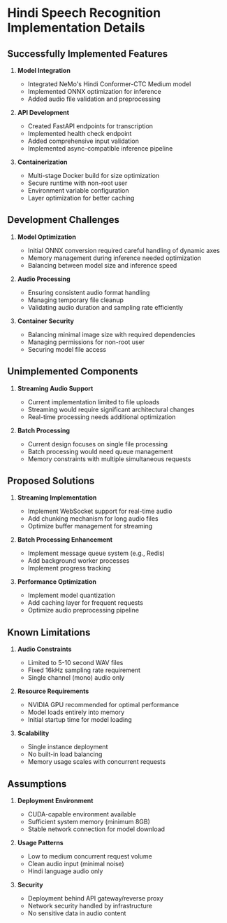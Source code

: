 # Hindi Speech Recognition Implementation Details

## Successfully Implemented Features

1. **Model Integration**
   - Integrated NeMo's Hindi Conformer-CTC Medium model
   - Implemented ONNX optimization for inference
   - Added audio file validation and preprocessing

2. **API Development**
   - Created FastAPI endpoints for transcription
   - Implemented health check endpoint
   - Added comprehensive input validation
   - Implemented async-compatible inference pipeline

3. **Containerization**
   - Multi-stage Docker build for size optimization
   - Secure runtime with non-root user
   - Environment variable configuration
   - Layer optimization for better caching

## Development Challenges

1. **Model Optimization**
   - Initial ONNX conversion required careful handling of dynamic axes
   - Memory management during inference needed optimization
   - Balancing between model size and inference speed

2. **Audio Processing**
   - Ensuring consistent audio format handling
   - Managing temporary file cleanup
   - Validating audio duration and sampling rate efficiently

3. **Container Security**
   - Balancing minimal image size with required dependencies
   - Managing permissions for non-root user
   - Securing model file access

## Unimplemented Components

1. **Streaming Audio Support**
   - Current implementation limited to file uploads
   - Streaming would require significant architectural changes
   - Real-time processing needs additional optimization

2. **Batch Processing**
   - Current design focuses on single file processing
   - Batch processing would need queue management
   - Memory constraints with multiple simultaneous requests

## Proposed Solutions

1. **Streaming Implementation**
   - Implement WebSocket support for real-time audio
   - Add chunking mechanism for long audio files
   - Optimize buffer management for streaming

2. **Batch Processing Enhancement**
   - Implement message queue system (e.g., Redis)
   - Add background worker processes
   - Implement progress tracking

3. **Performance Optimization**
   - Implement model quantization
   - Add caching layer for frequent requests
   - Optimize audio preprocessing pipeline

## Known Limitations

1. **Audio Constraints**
   - Limited to 5-10 second WAV files
   - Fixed 16kHz sampling rate requirement
   - Single channel (mono) audio only

2. **Resource Requirements**
   - NVIDIA GPU recommended for optimal performance
   - Model loads entirely into memory
   - Initial startup time for model loading

3. **Scalability**
   - Single instance deployment
   - No built-in load balancing
   - Memory usage scales with concurrent requests

## Assumptions

1. **Deployment Environment**
   - CUDA-capable environment available
   - Sufficient system memory (minimum 8GB)
   - Stable network connection for model download

2. **Usage Patterns**
   - Low to medium concurrent request volume
   - Clean audio input (minimal noise)
   - Hindi language audio only

3. **Security**
   - Deployment behind API gateway/reverse proxy
   - Network security handled by infrastructure
   - No sensitive data in audio content